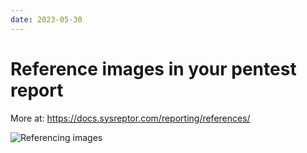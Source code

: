 ```yaml
---
date: 2023-05-30
---
```


# Reference images in your pentest report
More at: https://docs.sysreptor.com/reporting/references/

![Referencing images](/images/show/reference_image.png)